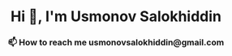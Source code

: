 
<h1 align="center">Hi 👋, I'm Usmonov Salokhiddin</h1>
<h3 align="center">
📫 How to reach me usmonovsalokhiddin@gmail.com
</h3>

